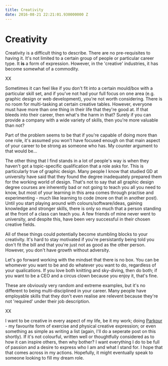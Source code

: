```yaml
---
title: Creativity
date: 2016-08-21 22:21:01.930000000 Z
---
```


# Creativity

Creativity is a difficult thing to describe. There are no pre-requisites to having it. It's not limited to a certain group of people or particular career type. It **is** a form of expression. However, in the 'creative' industries, it has become somewhat of a commodity. 

XX

Sometimes it can feel like if you don't fit into a certain mould/box with a particular skill set, and if you've not had your full focus on one area (e.g. graphic design or web development), you're not worth considering. There is no room for multi-tasking at certain creative tables. However, everyone must have more than one thing in their life that they're good at. If that bleeds into their career, then what's the harm in that? Surely if you can provide a company with a wide variety of skills, then you're more valuable than not?  

Part of the problem seems to be that if you're capable of doing more than one role, it's assumed you won't have focused enough on that main aspect of your career to be strong as someone who has. My counter argument to that would be...

The other thing that I find stands in a lot of people's way is when they haven't got a topic-specific qualification that a role asks for. This is particularly true of graphic design. Many people I know that studied GD at university have said that they found the degree inadequately prepared them for the working world of design. That's not to say that all graphic design degree courses are inherently bad or not going to teach you all you need to know, but most of your learning in this area comes through practise and experimenting - much like learning to code (more on that in another post). Until you start playing around with colours/software/ideas, gaining knowledge and stronger skills, there is only so much that a person standing at the front of a class can teach you. A few friends of mine never went to university, and despite this, have been very successful in their chosen creative fields. 

All of these things could potentially become stumbling blocks to your creativity. It's hard to stay motivated if you're persistantly being told you don't fit the bill and that you're just not as good as the other person. However, you don't have growth without adversity.

Let's go forward working with the mindset that there is no box. You can be whomever you want to be and do whatever you want to do, regardless of your qualications. If you love both knitting and sky-diving, then do both; if you want to be a CEO and a circus clown because you enjoy it, that's fine. 

These are obviously very random and extreme examples, but it's no different to being multi-disciplined in your career. Many people have employable skills that they don't even realise are relevent because they're not 'required' under their job description.

XX

I want to be creative in every aspect of my life, be it my work; doing [Parkour](https://youtu.be/2Iapa03dfLU) - my favourite form of exercise and physical creative expression; or even something as simple as writing a list (again, I'll do a seperate post on this shortly). If it's not colourful, written well or thoughtfully considered as to how it can inspire others, then why bother? I want everything I do to be full of passion and a desire to express who I am and what I stand for. I hope that that comes across in my actions. Hopefully, it might eventually speak to someone looking to fill my dream role.
